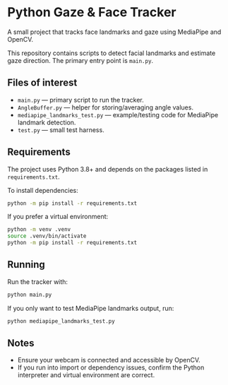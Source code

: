 # Python Gaze & Face Tracker

A small project that tracks face landmarks and gaze using MediaPipe and OpenCV.

This repository contains scripts to detect facial landmarks and estimate gaze direction. The primary entry point is `main.py`.

## Files of interest
- `main.py` — primary script to run the tracker.
- `AngleBuffer.py` — helper for storing/averaging angle values.
- `mediapipe_landmarks_test.py` — example/testing code for MediaPipe landmark detection.
- `test.py` — small test harness.

## Requirements
The project uses Python 3.8+ and depends on the packages listed in `requirements.txt`.

To install dependencies:

```bash
python -m pip install -r requirements.txt
```

If you prefer a virtual environment:

```bash
python -m venv .venv
source .venv/bin/activate
python -m pip install -r requirements.txt
```

## Running

Run the tracker with:

```bash
python main.py
```

If you only want to test MediaPipe landmarks output, run:

```bash
python mediapipe_landmarks_test.py
```

## Notes
- Ensure your webcam is connected and accessible by OpenCV.
- If you run into import or dependency issues, confirm the Python interpreter and virtual environment are correct.
